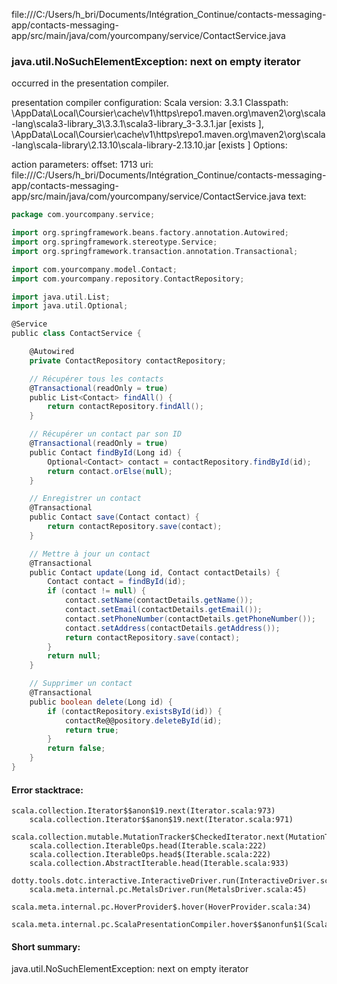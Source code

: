 file:///C:/Users/h_bri/Documents/Intégration_Continue/contacts-messaging-app/contacts-messaging-app/src/main/java/com/yourcompany/service/ContactService.java
### java.util.NoSuchElementException: next on empty iterator

occurred in the presentation compiler.

presentation compiler configuration:
Scala version: 3.3.1
Classpath:
<HOME>\AppData\Local\Coursier\cache\v1\https\repo1.maven.org\maven2\org\scala-lang\scala3-library_3\3.3.1\scala3-library_3-3.3.1.jar [exists ], <HOME>\AppData\Local\Coursier\cache\v1\https\repo1.maven.org\maven2\org\scala-lang\scala-library\2.13.10\scala-library-2.13.10.jar [exists ]
Options:



action parameters:
offset: 1713
uri: file:///C:/Users/h_bri/Documents/Intégration_Continue/contacts-messaging-app/contacts-messaging-app/src/main/java/com/yourcompany/service/ContactService.java
text:
```scala
package com.yourcompany.service;

import org.springframework.beans.factory.annotation.Autowired;
import org.springframework.stereotype.Service;
import org.springframework.transaction.annotation.Transactional;

import com.yourcompany.model.Contact;
import com.yourcompany.repository.ContactRepository;

import java.util.List;
import java.util.Optional;

@Service
public class ContactService {

    @Autowired
    private ContactRepository contactRepository;

    // Récupérer tous les contacts
    @Transactional(readOnly = true)
    public List<Contact> findAll() {
        return contactRepository.findAll();
    }

    // Récupérer un contact par son ID
    @Transactional(readOnly = true)
    public Contact findById(Long id) {
        Optional<Contact> contact = contactRepository.findById(id);
        return contact.orElse(null);
    }

    // Enregistrer un contact
    @Transactional
    public Contact save(Contact contact) {
        return contactRepository.save(contact);
    }

    // Mettre à jour un contact
    @Transactional
    public Contact update(Long id, Contact contactDetails) {
        Contact contact = findById(id);
        if (contact != null) {
            contact.setName(contactDetails.getName());
            contact.setEmail(contactDetails.getEmail());
            contact.setPhoneNumber(contactDetails.getPhoneNumber());
            contact.setAddress(contactDetails.getAddress());
            return contactRepository.save(contact);
        }
        return null;
    }

    // Supprimer un contact
    @Transactional
    public boolean delete(Long id) {
        if (contactRepository.existsById(id)) {
            contactRe@@pository.deleteById(id);
            return true;
        }
        return false;
    }
}

```



#### Error stacktrace:

```
scala.collection.Iterator$$anon$19.next(Iterator.scala:973)
	scala.collection.Iterator$$anon$19.next(Iterator.scala:971)
	scala.collection.mutable.MutationTracker$CheckedIterator.next(MutationTracker.scala:76)
	scala.collection.IterableOps.head(Iterable.scala:222)
	scala.collection.IterableOps.head$(Iterable.scala:222)
	scala.collection.AbstractIterable.head(Iterable.scala:933)
	dotty.tools.dotc.interactive.InteractiveDriver.run(InteractiveDriver.scala:168)
	scala.meta.internal.pc.MetalsDriver.run(MetalsDriver.scala:45)
	scala.meta.internal.pc.HoverProvider$.hover(HoverProvider.scala:34)
	scala.meta.internal.pc.ScalaPresentationCompiler.hover$$anonfun$1(ScalaPresentationCompiler.scala:352)
```
#### Short summary: 

java.util.NoSuchElementException: next on empty iterator